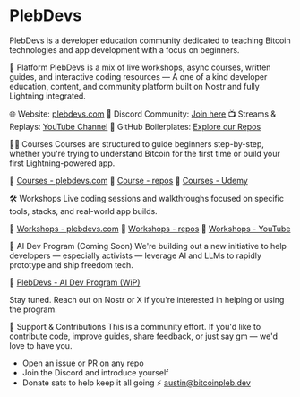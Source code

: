 # PlebDevs

PlebDevs is a developer education community dedicated to teaching Bitcoin technologies and app development with a focus on beginners.

🧭 Platform
PlebDevs is a mix of live workshops, async courses, written guides, and interactive coding resources — A one of a kind developer education, content, and community platform built on Nostr and fully Lightning integrated.

  🌐 Website: [plebdevs.com](https://plebdevs.com)
  💬 Discord Community: [Join here](https://discord.gg/t8DCMcq39d)
  📺 Streams & Replays: [YouTube Channel](https://youtube.com/@plebdevs)
  🧠 GitHub Boilerplates: [Explore our Repos](https://github.com/orgs/pleb-devs/repositories)

🧑‍🏫 Courses
Courses are structured to guide beginners step-by-step, whether you're trying to understand Bitcoin for the first time or build your first Lightning-powered app.
  
  🔗 [Courses - plebdevs.com](https://plebdevs.com/content?tag=courses)
  🔗 [Course - repos](https://github.com/pleb-devs/courses)
  🔗 [Courses - Udemy](https://www.udemy.com/user/austin-james-kelsay/)

🛠️ Workshops
Live coding sessions and walkthroughs focused on specific tools, stacks, and real-world app builds.

  🔗 [Workshops - plebdevs.com](https://plebdevs.com/content?tag=videos)
  🔗 [Workshops - repos](https://github.com/pleb-devs/workshops)
  🔗 [Workshops - YouTube](https://youtube.com/@plebdevs)

🤖 AI Dev Program (Coming Soon)
We're building out a new initiative to help developers — especially activists — leverage AI and LLMs to rapidly prototype and ship freedom tech.

  🔗 [PlebDevs - AI Dev Program (WiP)](https://github.com/pleb-devs/ai-dev-program)

Stay tuned. Reach out on Nostr or X if you're interested in helping or using the program.

🧡 Support & Contributions
This is a community effort. If you'd like to contribute code, improve guides, share feedback, or just say gm — we'd love to have you.

- Open an issue or PR on any repo
- Join the Discord and introduce yourself
- Donate sats to help keep it all going ⚡ austin@bitcoinpleb.dev
